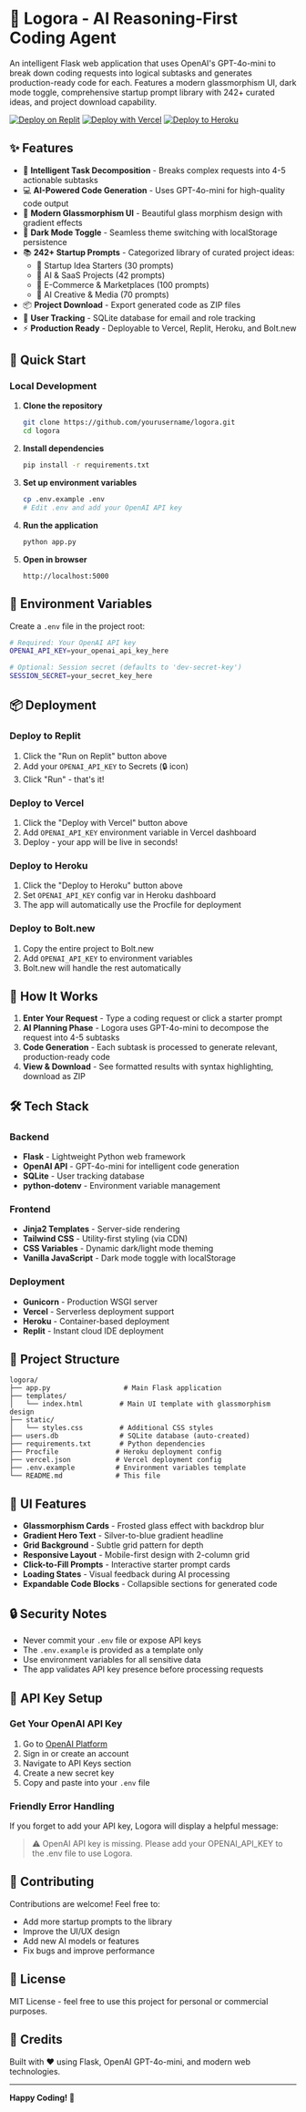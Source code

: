 # 🤖 Logora - AI Reasoning-First Coding Agent

An intelligent Flask web application that uses OpenAI's GPT-4o-mini to break down coding requests into logical subtasks and generates production-ready code for each. Features a modern glassmorphism UI, dark mode toggle, comprehensive startup prompt library with 242+ curated ideas, and project download capability.

[![Deploy on Replit](https://replit.com/badge/github/yourusername/logora)](https://replit.com/@yourusername/logora)
[![Deploy with Vercel](https://vercel.com/button)](https://vercel.com/new/clone?repository-url=https://github.com/yourusername/logora)
[![Deploy to Heroku](https://www.herokucdn.com/deploy/button.svg)](https://heroku.com/deploy?template=https://github.com/yourusername/logora)

## ✨ Features

- 🧠 **Intelligent Task Decomposition** - Breaks complex requests into 4-5 actionable subtasks
- 💻 **AI-Powered Code Generation** - Uses GPT-4o-mini for high-quality code output
- 🎨 **Modern Glassmorphism UI** - Beautiful glass morphism design with gradient effects
- 🌙 **Dark Mode Toggle** - Seamless theme switching with localStorage persistence
- 📚 **242+ Startup Prompts** - Categorized library of curated project ideas:
  - 🚀 Startup Idea Starters (30 prompts)
  - 🤖 AI & SaaS Projects (42 prompts)
  - 🛒 E-Commerce & Marketplaces (100 prompts)
  - 🎨 AI Creative & Media (70 prompts)
- 📦 **Project Download** - Export generated code as ZIP files
- 💾 **User Tracking** - SQLite database for email and role tracking
- ⚡ **Production Ready** - Deployable to Vercel, Replit, Heroku, and Bolt.new

## 🚀 Quick Start

### Local Development

1. **Clone the repository**
   ```bash
   git clone https://github.com/yourusername/logora.git
   cd logora
   ```

2. **Install dependencies**
   ```bash
   pip install -r requirements.txt
   ```

3. **Set up environment variables**
   ```bash
   cp .env.example .env
   # Edit .env and add your OpenAI API key
   ```

4. **Run the application**
   ```bash
   python app.py
   ```

5. **Open in browser**
   ```
   http://localhost:5000
   ```

## 🔧 Environment Variables

Create a `.env` file in the project root:

```bash
# Required: Your OpenAI API key
OPENAI_API_KEY=your_openai_api_key_here

# Optional: Session secret (defaults to 'dev-secret-key')
SESSION_SECRET=your_secret_key_here
```

## 📦 Deployment

### Deploy to Replit

1. Click the "Run on Replit" button above
2. Add your `OPENAI_API_KEY` to Secrets (🔒 icon)
3. Click "Run" - that's it!

### Deploy to Vercel

1. Click the "Deploy with Vercel" button above
2. Add `OPENAI_API_KEY` environment variable in Vercel dashboard
3. Deploy - your app will be live in seconds!

### Deploy to Heroku

1. Click the "Deploy to Heroku" button above
2. Set `OPENAI_API_KEY` config var in Heroku dashboard
3. The app will automatically use the Procfile for deployment

### Deploy to Bolt.new

1. Copy the entire project to Bolt.new
2. Add `OPENAI_API_KEY` to environment variables
3. Bolt.new will handle the rest automatically

## 🎯 How It Works

1. **Enter Your Request** - Type a coding request or click a starter prompt
2. **AI Planning Phase** - Logora uses GPT-4o-mini to decompose the request into 4-5 subtasks
3. **Code Generation** - Each subtask is processed to generate relevant, production-ready code
4. **View & Download** - See formatted results with syntax highlighting, download as ZIP

## 🛠️ Tech Stack

### Backend
- **Flask** - Lightweight Python web framework
- **OpenAI API** - GPT-4o-mini for intelligent code generation
- **SQLite** - User tracking database
- **python-dotenv** - Environment variable management

### Frontend
- **Jinja2 Templates** - Server-side rendering
- **Tailwind CSS** - Utility-first styling (via CDN)
- **CSS Variables** - Dynamic dark/light mode theming
- **Vanilla JavaScript** - Dark mode toggle with localStorage

### Deployment
- **Gunicorn** - Production WSGI server
- **Vercel** - Serverless deployment support
- **Heroku** - Container-based deployment
- **Replit** - Instant cloud IDE deployment

## 📂 Project Structure

```
logora/
├── app.py                  # Main Flask application
├── templates/
│   └── index.html         # Main UI template with glassmorphism design
├── static/
│   └── styles.css         # Additional CSS styles
├── users.db               # SQLite database (auto-created)
├── requirements.txt       # Python dependencies
├── Procfile              # Heroku deployment config
├── vercel.json           # Vercel deployment config
├── .env.example          # Environment variables template
└── README.md             # This file
```

## 🎨 UI Features

- **Glassmorphism Cards** - Frosted glass effect with backdrop blur
- **Gradient Hero Text** - Silver-to-blue gradient headline
- **Grid Background** - Subtle grid pattern for depth
- **Responsive Layout** - Mobile-first design with 2-column grid
- **Click-to-Fill Prompts** - Interactive starter prompt cards
- **Loading States** - Visual feedback during AI processing
- **Expandable Code Blocks** - Collapsible sections for generated code

## 🔒 Security Notes

- Never commit your `.env` file or expose API keys
- The `.env.example` is provided as a template only
- Use environment variables for all sensitive data
- The app validates API key presence before processing requests

## 📝 API Key Setup

### Get Your OpenAI API Key

1. Go to [OpenAI Platform](https://platform.openai.com/)
2. Sign in or create an account
3. Navigate to API Keys section
4. Create a new secret key
5. Copy and paste into your `.env` file

### Friendly Error Handling

If you forget to add your API key, Logora will display a helpful message:

> ⚠️ OpenAI API key is missing. Please add your OPENAI_API_KEY to the .env file to use Logora.

## 🤝 Contributing

Contributions are welcome! Feel free to:

- Add more startup prompts to the library
- Improve the UI/UX design
- Add new AI models or features
- Fix bugs and improve performance

## 📄 License

MIT License - feel free to use this project for personal or commercial purposes.

## 🙏 Credits

Built with ❤️ using Flask, OpenAI GPT-4o-mini, and modern web technologies.

---

**Happy Coding! 🚀**
